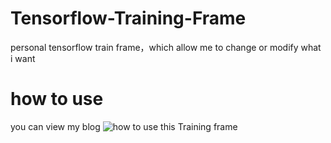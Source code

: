 # Tensorflow-Training-Frame
personal tensorflow train frame，which allow me to change or modify what i want
# how to use
you can view my blog
![how to use this Training frame](https://jackyanghc.github.io/2019/08/13/jacktf_tensorflow%E4%B8%AA%E4%BA%BA%E6%B7%B1%E5%BA%A6%E5%AD%A6%E4%B9%A0%E6%A1%86%E6%9E%B6-0/)
